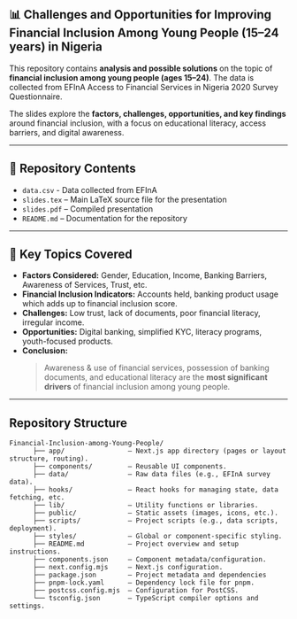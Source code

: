 ## 📊 Challenges and Opportunities for Improving Financial Inclusion Among Young People (15–24 years) in Nigeria

This repository contains **analysis and possible solutions** on the topic of **financial inclusion among young people (ages 15–24)**.  The data is collected from EFInA Access to Financial Services in Nigeria 2020 Survey Questionnaire. 

The slides explore the **factors, challenges, opportunities, and key findings** around financial inclusion, with a focus on educational literacy, access barriers, and digital awareness.  

---

## 📂 Repository Contents
- `data.csv` - Data collected from EFInA
- `slides.tex` – Main LaTeX source file for the presentation
- `slides.pdf` – Compiled presentation 
- `README.md` – Documentation for the repository 

---

## 📝 Key Topics Covered
- **Factors Considered:** Gender, Education, Income, Banking Barriers, Awareness of Services, Trust, etc.  
- **Financial Inclusion Indicators:** Accounts held, banking product usage which adds up to financial inclusion score.  
- **Challenges:** Low trust, lack of documents, poor financial literacy, irregular income.  
- **Opportunities:** Digital banking, simplified KYC, literacy programs, youth-focused products.  
- **Conclusion:**  
  > Awareness & use of financial services, possession of banking documents, and educational literacy are the **most significant drivers** of financial inclusion among young people.  

---

##  Repository Structure
```
Financial-Inclusion-among-Young-People/
      ├── app/                – Next.js app directory (pages or layout structure, routing).
      ├── components/         – Reusable UI components.
      ├── data/               – Raw data files (e.g., EFInA survey data).
      ├── hooks/              – React hooks for managing state, data fetching, etc.
      ├── lib/                – Utility functions or libraries.
      ├── public/             – Static assets (images, icons, etc.).
      ├── scripts/            – Project scripts (e.g., data scripts, deployment).
      ├── styles/             – Global or component-specific styling.
      ├── README.md           – Project overview and setup instructions.
      ├── components.json     – Component metadata/configuration.
      ├── next.config.mjs     – Next.js configuration.
      ├── package.json        – Project metadata and dependencies
      ├── pnpm-lock.yaml      – Dependency lock file for pnpm.
      ├── postcss.config.mjs  – Configuration for PostCSS.
      └── tsconfig.json       – TypeScript compiler options and settings.
```

